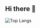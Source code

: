 ## Hi there 👋

![Top Langs](https://github-readme-stats.vercel.app/api/top-langs/?username=andrian531&layout=compact&theme=dark)
<!--
![Andrian531's GitHub stats](https://github-readme-stats.vercel.app/api?username=andrian531&show_icons=true&theme=dark)
**andrian531/andrian531** is a ✨ _special_ ✨ repository because its `README.md` (this file) appears on your GitHub profile.

Here are some ideas to get you started:

- 🔭 I’m currently working on ...
- 🌱 I’m currently learning ...
- 👯 I’m looking to collaborate on ...
- 🤔 I’m looking for help with ...
- 💬 Ask me about ...
- 📫 How to reach me: ...
- 😄 Pronouns: ...
- ⚡ Fun fact: ...
-->

